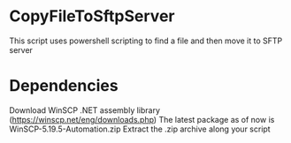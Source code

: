 # CopyFileToSftpServer
This script uses powershell scripting to find a file and then move it to SFTP server
# Dependencies 
Download WinSCP .NET assembly library (https://winscp.net/eng/downloads.php)
The latest package as of now is WinSCP-5.19.5-Automation.zip
Extract the .zip archive along your script
